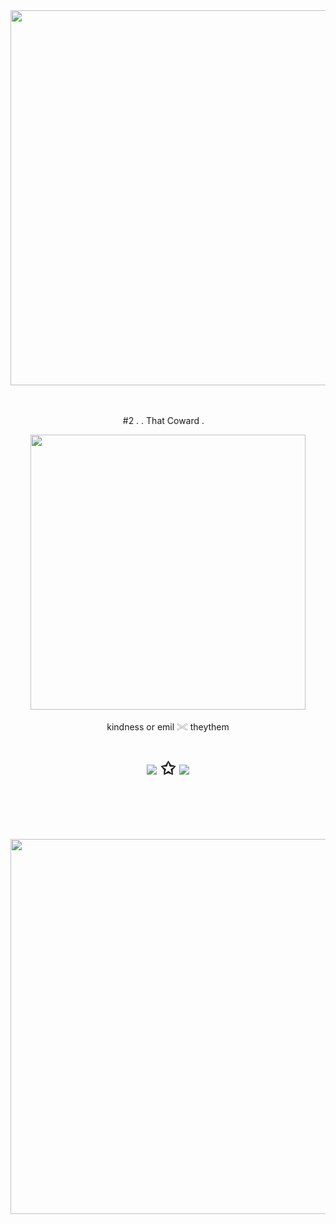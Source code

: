 ㅤㅤㅤㅤㅤㅤㅤㅤㅤㅤㅤㅤ
<p align="center"><img src="https://files.catbox.moe/4trol2.png" width="600">

ㅤㅤㅤㅤㅤㅤㅤㅤㅤㅤㅤㅤ
<p align="center"> #2 . . That Coward . ⠀
    
<p align="center"><img src="https://files.catbox.moe/xqlb1b.png" width="440">
<p align="center">kindness or emil 𓏵 theythem


<h1 align="center"></[neospring](https://neospring.cc/@mafioso)>
  

[![](https://64.media.tumblr.com/2683c9d7b0eab72bb9ff1b211eeb4677/5baff56e2a8778f3-87/s75x75_c1/8b11901814604d895a810ff5891a0ccf1655f54f.gifv
)](https://rentry.co/telamid)
✩  [![](https://files.catbox.moe/8ojruc.gif
)](https://neospring.cc/@mafioso)

ㅤㅤㅤㅤㅤㅤㅤㅤㅤㅤㅤㅤ

<p align="center"><img src="https://files.catbox.moe/v86q07.png" width="600">




ㅤㅤㅤㅤㅤㅤㅤㅤㅤㅤㅤㅤ
  



ㅤ



<!--
**madeleinephantasms/madeleinephantasms** is a ✨ _special_ ✨ repository because its `README.md` (this file) appears on your GitHub profile.

Here are some ideas to get you started:

- 🔭 I’m currently working on ...
- 🌱 I’m currently learning ...
- 👯 I’m looking to collaborate on ...
- 🤔 I’m looking for help with ...
- 💬 Ask me about ...
- 📫 How to reach me: ...
- 😄 Pronouns: ...
- ⚡ Fun fact: ...
-->
